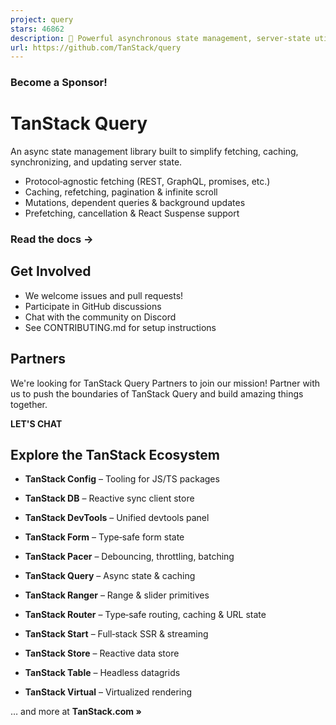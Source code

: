 ```yaml
---
project: query
stars: 46862
description: 🤖 Powerful asynchronous state management, server-state utilities and data fetching for the web. TS/JS, React Query, Solid Query, Svelte Query and Vue Query.
url: https://github.com/TanStack/query
---
```


  

### Become a Sponsor!

TanStack Query
==============

An async state management library built to simplify fetching, caching, synchronizing, and updating server state.

-   Protocol‑agnostic fetching (REST, GraphQL, promises, etc.)
-   Caching, refetching, pagination & infinite scroll
-   Mutations, dependent queries & background updates
-   Prefetching, cancellation & React Suspense support

### Read the docs →

Get Involved
------------

-   We welcome issues and pull requests!
-   Participate in GitHub discussions
-   Chat with the community on Discord
-   See CONTRIBUTING.md for setup instructions

Partners
--------

We're looking for TanStack Query Partners to join our mission! Partner with us to push the boundaries of TanStack Query and build amazing things together.

**LET'S CHAT**

Explore the TanStack Ecosystem
------------------------------

-   **TanStack Config** – Tooling for JS/TS packages
-   **TanStack DB** – Reactive sync client store
-   **TanStack DevTools** – Unified devtools panel
-   **TanStack Form** – Type‑safe form state
-   **TanStack Pacer** – Debouncing, throttling, batching  
    
-   **TanStack Query** – Async state & caching
-   **TanStack Ranger** – Range & slider primitives
-   **TanStack Router** – Type‑safe routing, caching & URL state
-   **TanStack Start** – Full‑stack SSR & streaming
-   **TanStack Store** – Reactive data store
-   **TanStack Table** – Headless datagrids
-   **TanStack Virtual** – Virtualized rendering

… and more at **TanStack.com »**
